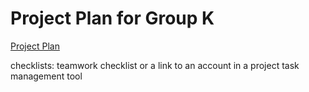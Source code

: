 # Project Plan for Group K

[Project Plan](https://tasks.office.com/unsw.edu.au/en-GB/Home/Planner/#/plantaskboard?groupId=2bf1b5ed-d32c-4f70-9f3e-c18de2f01cf5&planId=CefY-HlRxkeITFxPDOTvYcgAEqAB)

checklists: teamwork checklist or a link to an account in a project task management tool
